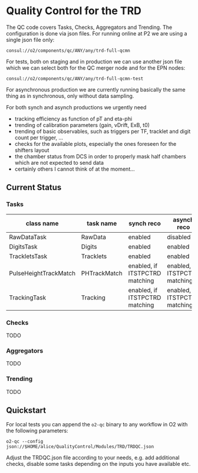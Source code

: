 # Quality Control for the TRD


The QC code covers Tasks, Checks, Aggregators and Trending.
The configuration is done via json files. For running online at P2 we are using a single json file only:

    consul://o2/components/qc/ANY/any/trd-full-qcmn

For tests, both on staging and in production we can use another json file which we can select both for the QC merger node and for the EPN nodes:

    consul://o2/components/qc/ANY/any/trd-full-qcmn-test

For asynchronous production we are currently running basically the same thing as in synchronous, only without data sampling.

For both synch and asynch productions we urgently need

- tracking efficiency as function of pT and eta-phi
- trending of calibration parameters (gain, vDrift, ExB, t0)
- trending of basic observables, such as triggers per TF, tracklet and digit count per trigger, ...
- checks for the available plots, especially the ones foreseen for the shifters layout
- the chamber status from DCS in order to properly mask half chambers which are not expected to send data
- certainly others I cannot think of at the moment...


## Current Status

### Tasks

| class name | task name  | synch reco  | asynch reco  |
|---|---|---|---|
| RawDataTask  | RawData  | enabled  |  disabled |
| DigitsTask  |  Digits | enabled  | enabled  |
| TrackletsTask  |  Tracklets | enabled  | enabled |
| PulseHeightTrackMatch  | PHTrackMatch  | enabled, if ITSTPCTRD matching  | enabled, if ITSTPCTRD matching  |
| TrackingTask  |  Tracking | enabled, if ITSTPCTRD matching  | enabled, if ITSTPCTRD matching  |

### Checks

TODO

### Aggregators

TODO

### Trending

TODO


## Quickstart

For local tests you can append the `o2-qc` binary to any workflow in O2 with the following parameters:

    o2-qc --config json://$HOME/alice/QualityControl/Modules/TRD/TRDQC.json

Adjust the TRDQC.json file according to your needs, e.g. add additional checks, disable some tasks depending on the inputs you have available etc.
